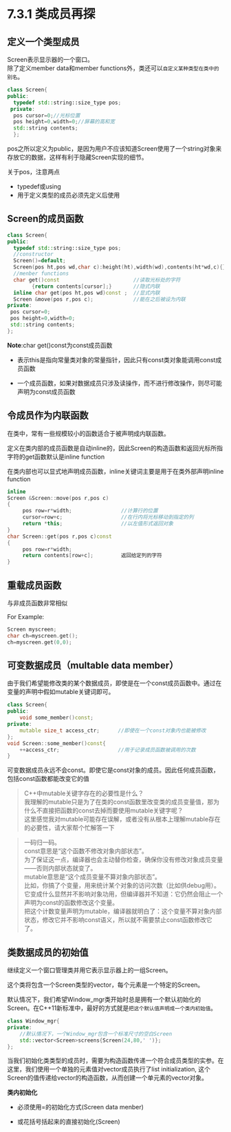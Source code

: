 # 7.3.1 类成员再探

## 定义一个类型成员

Screen表示显示器的一个窗口。<br>
除了定义member data和member functions外，类还可以`自定义某种类型在类中的别名`。<br>
```cpp
class Screen{
public:
  typedef std::string::size_type pos;
 private:
  pos cursor=0;//光标位置
  pos height=0,width=0;//屏幕的高和宽
  std::string contents;
  };
  ```
 pos之所以定义为public，是因为用户不应该知道Screen使用了一个string对象来存放它的数据，这样有利于隐藏Screen实现的细节。
 
 关于pos，注意两点
 * typedef或using
 * 用于定义类型的成员必须先定义后使用
 
 ## Screen的成员函数
 ```cpp
 class Screen{
 public:
   typedef std::string::size_type pos;
   //constructor
   Screen()=default;
   Screen(pos ht,pos wd,char c):height(ht),width(wd),contents(ht*wd,c){}
   //menber functions
   char get()const                        //读取光标处的字符
         {return contents[cursor];}       //隐式内联
   inline char get(pos ht,pos wd)const ;  //显式内联
   Screen &move(pos r,pos c);             //能在之后被设为内联
 private:
  pos cursor=0;
  pos height=0,width=0;
  std::string contents;
 };
 ```
 **Note**:char get()const为const成员函数
 
 * 表示this是指向常量类对象的常量指针，因此只有const类对象能调用const成员函数
 
 * 一个成员函数，如果对数据成员只涉及读操作，而不进行修改操作，则尽可能声明为const成员函数
 
 ## 令成员作为内联函数
 
 在类中，常有一些规模较小的函数适合于被声明成内联函数。<br>
 
 定义在类内部的成员函数是自动inline的，因此Screen的构造函数和返回光标所指字符的get函数默认是inline function
 
 在类内部也可以显式地声明成员函数，inline关键词主要是用于在类外部声明inline function
 
 ```cpp
 inline
 Screen &Screen::move(pos r,pos c)
 {
      pos row=r*width;                //计算行的位置
      cursor=row+c;                   //在行内将光标移动到指定的列
      return *this;                   //以左值形式返回对象
 }
 char Screen::get(pos r,pos c)const
 {
      pos row=r*width;
      return contents[row+c];         返回给定列的字符
 }
 ```
 
## 重载成员函数

与非成员函数非常相似

For Example:
```cpp
Screen myscreen;
char ch=myscreen.get();
ch=myscreen.get(0,0);
```

## 可变数据成员（multable data member）

由于我们希望能修改类的某个数据成员，即使是在一个const成员函数中。通过在变量的声明中假如mutable关键词即可。
```cpp
class Screen{
public:
    void some_member()const;      
private:
    mutable size_t access_ctr;      //即使在一个const对象内也能被修改
};
void Screen::some_member()const{
    ++access_ctr;                   //用于记录成员函数被调用的次数
}
```
可变数据成员永远不会const。即使它是const对象的成员。因此任何成员函数，包括const函数都能改变它的值

>C++中mutable关键字存在的必要性是什么？<br>
我理解的mutable只是为了在类的const函数里改变类的成员变量值，那为什么不直接把函数的const去掉而要使用mutable关键字呢？<br>
这里感觉我对mutable可能存在误解，或者没有从根本上理解mutable存在的必要性，请大家帮个忙解答一下<br>

>一码归一码。<br>
const意思是“这个函数不修改对象内部状态”。<br>
为了保证这一点，编译器也会主动替你检查，确保你没有修改对象成员变量——否则内部状态就变了。<br>
mutable意思是“这个成员变量不算对象内部状态”。<br>
比如，你搞了个变量，用来统计某个对象的访问次数（比如供debug用）。
它变成什么显然并不影响对象功用，但编译器并不知道：它仍然会阻止一个声明为const的函数修改这个变量。<br>
把这个计数变量声明为mutable，编译器就明白了：这个变量不算对象内部状态，修改它并不影响const语义，所以就不需要禁止const函数修改它了。<br>

## 类数据成员的初始值

继续定义一个窗口管理类并用它表示显示器上的一组Screen。

这个类将包含一个Screen类型的vector，每个元素是一个特定的Screen。

默认情况下，我们希望Window_mgr类开始时总是拥有一个默认初始化的Screen。在C++11新标准中，最好的方式就是`把这个默认值声明成一个类内初始值`。

```cpp
class Window_mgr{
private:
    //默认情况下，一个Window_mgr包含一个标准尺寸的空白Screen
    std::vector<Screen>screens{Screen(24,80,' ')};
};
```
当我们初始化类类型的成员时，需要为构造函数传递一个符合成员类型的实参。在这里，我们使用一个单独的元素值对vector成员执行了list initialization,
这个Screen的值传递给vector<Screen>的构造函数，从而创建一个单元素的vector对象。

**类内初始化**

* 必须使用=的初始化方式(Screen data menber)

* 或花括号括起来的直接初始化(Screen)

